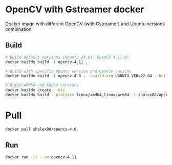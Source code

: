 # OpenCV with Gstreamer docker

Docker image with different OpenCV (with Gstreamer) and Ubuntu versions combination

## Build

```bash
# Build default versions (Ubuntu 24.04, OpenCV 4.11.0)
docker buildx build -t opencv-4.11 .

# Build with specific Ubuntu version and OpenCV version
docker buildx build -t opencv-4.8 . --build-arg UBUNTU_VER=22.04 --build-arg OPENCV_VER=4.8.1

# Build ARM64 and AMD64 versions
docker buildx create --use
docker buildx build --platform linux/amd64,linux/arm64 -t shalex88/opencv-4.8:latest . --build-arg UBUNTU_VER=22.04 --build-arg OPENCV_VER=4.8.1 --load
```

# Pull

```bash
docker pull shalex88/opencv-4.8
```

## Run

```bash
docker run -it --rm opencv-4.11
```